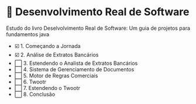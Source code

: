 # :blue_book: Desenvolvimento Real de Software
Estudo do livro Deselvolvimento Real de Software:  Um guia de projetos para fundamentos java

- :ballot_box_with_check: 1. Começando a Jornada
- :ballot_box_with_check: 2. Análise de Extratos Bancários
- :white_large_square: 3. Estendendo o Analista de Extratos Bancários
- :white_large_square: 4. Sistema de Gerenciamento de Documentos
- :white_large_square: 5. Motor de Regras Comerciais
- :white_large_square: 6. Twootr
- :white_large_square: 7. Estendendo o Twootr
- :white_large_square: 8. Conclusão
